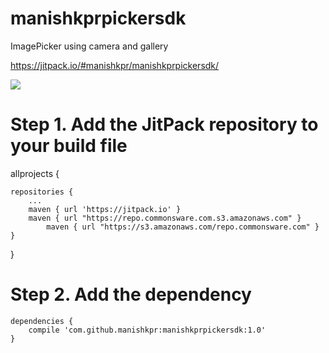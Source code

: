 # manishkprpickersdk
ImagePicker using camera and gallery

https://jitpack.io/#manishkpr/manishkprpickersdk/

[![](https://jitpack.io/v/manishkpr/manishkprpickersdk.svg)](https://jitpack.io/#manishkpr/manishkprpickersdk)

# Step 1. Add the JitPack repository to your build file

allprojects 
{
		
	repositories {
		...
		maven { url 'https://jitpack.io' }
		maven { url "https://repo.commonsware.com.s3.amazonaws.com" }
	        maven { url "https://s3.amazonaws.com/repo.commonsware.com" }
	}
		
}
  
# Step 2. Add the dependency
  
	dependencies {
		compile 'com.github.manishkpr:manishkprpickersdk:1.0'
	}
	
